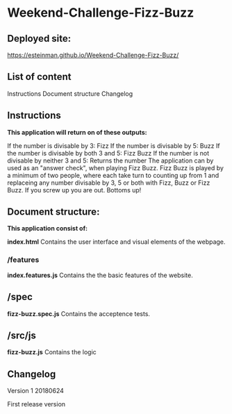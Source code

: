 # Weekend-Challenge-Fizz-Buzz

## Deployed site:
https://esteinman.github.io/Weekend-Challenge-Fizz-Buzz/

## List of content

Instructions
Document structure
Changelog

## Instructions

**This application will return on of these outputs:**

If the number is divisable by 3: Fizz
If the number is divisable by 5: Buzz
If the number is divisable by both 3 and 5: Fizz Buzz
If the number is not divisable by neither 3 and 5: Returns the number
The application can by used as an "answer check", when playing Fizz Buzz. Fizz Buzz is played by a minimum of two people, where each take turn to counting up from 1 and replaceing any number divisable by 3, 5 or both with Fizz, Buzz or Fizz Buzz. If you screw up you are out. Bottoms up!

## Document structure:

**This application consist of:**

**index.html**
Contains the user interface and visual elements of the webpage.

### /features
**index.features.js**
Contains the the basic features of the website.

## /spec
**fizz-buzz.spec.js**
Contains the acceptence tests.

## /src/js
**fizz-buzz.js**
Contains the logic

## Changelog
Version 1 20180624

First release version
